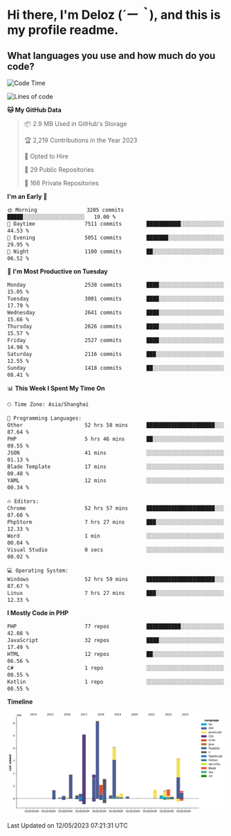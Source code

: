 # **Hi there, I'm Deloz (*´ー｀*), and this is my profile readme.**

## **What languages you use and how much do you code?**

<!--START_SECTION:waka-->
![Code Time](http://img.shields.io/badge/Code%20Time-1%2C433%20hrs%2030%20mins-blue)

![Lines of code](https://img.shields.io/badge/From%20Hello%20World%20I%27ve%20Written-30.7%20million%20lines%20of%20code-blue)

**🐱 My GitHub Data** 

> 📦 2.9 MB Used in GitHub's Storage 
 > 
> 🏆 2,219 Contributions in the Year 2023
 > 
> 💼 Opted to Hire
 > 
> 📜 29 Public Repositories 
 > 
> 🔑 166 Private Repositories 
 > 
**I'm an Early 🐤** 

```text
🌞 Morning                3205 commits        █████░░░░░░░░░░░░░░░░░░░░   19.00 % 
🌆 Daytime                7511 commits        ███████████░░░░░░░░░░░░░░   44.53 % 
🌃 Evening                5051 commits        ███████░░░░░░░░░░░░░░░░░░   29.95 % 
🌙 Night                  1100 commits        ██░░░░░░░░░░░░░░░░░░░░░░░   06.52 % 
```
📅 **I'm Most Productive on Tuesday** 

```text
Monday                   2538 commits        ████░░░░░░░░░░░░░░░░░░░░░   15.05 % 
Tuesday                  3001 commits        ████░░░░░░░░░░░░░░░░░░░░░   17.79 % 
Wednesday                2641 commits        ████░░░░░░░░░░░░░░░░░░░░░   15.66 % 
Thursday                 2626 commits        ████░░░░░░░░░░░░░░░░░░░░░   15.57 % 
Friday                   2527 commits        ████░░░░░░░░░░░░░░░░░░░░░   14.98 % 
Saturday                 2116 commits        ███░░░░░░░░░░░░░░░░░░░░░░   12.55 % 
Sunday                   1418 commits        ██░░░░░░░░░░░░░░░░░░░░░░░   08.41 % 
```


📊 **This Week I Spent My Time On** 

```text
🕑︎ Time Zone: Asia/Shanghai

💬 Programming Languages: 
Other                    52 hrs 58 mins      ██████████████████████░░░   87.64 % 
PHP                      5 hrs 46 mins       ██░░░░░░░░░░░░░░░░░░░░░░░   09.55 % 
JSON                     41 mins             ░░░░░░░░░░░░░░░░░░░░░░░░░   01.13 % 
Blade Template           17 mins             ░░░░░░░░░░░░░░░░░░░░░░░░░   00.48 % 
YAML                     12 mins             ░░░░░░░░░░░░░░░░░░░░░░░░░   00.34 % 

🔥 Editors: 
Chrome                   52 hrs 57 mins      ██████████████████████░░░   87.60 % 
PhpStorm                 7 hrs 27 mins       ███░░░░░░░░░░░░░░░░░░░░░░   12.33 % 
Word                     1 min               ░░░░░░░░░░░░░░░░░░░░░░░░░   00.04 % 
Visual Studio            0 secs              ░░░░░░░░░░░░░░░░░░░░░░░░░   00.02 % 

💻 Operating System: 
Windows                  52 hrs 59 mins      ██████████████████████░░░   87.67 % 
Linux                    7 hrs 27 mins       ███░░░░░░░░░░░░░░░░░░░░░░   12.33 % 
```

**I Mostly Code in PHP** 

```text
PHP                      77 repos            ███████████░░░░░░░░░░░░░░   42.08 % 
JavaScript               32 repos            ████░░░░░░░░░░░░░░░░░░░░░   17.49 % 
HTML                     12 repos            ██░░░░░░░░░░░░░░░░░░░░░░░   06.56 % 
C#                       1 repo              ░░░░░░░░░░░░░░░░░░░░░░░░░   00.55 % 
Kotlin                   1 repo              ░░░░░░░░░░░░░░░░░░░░░░░░░   00.55 % 
```



**Timeline**

![Lines of Code chart](https://raw.githubusercontent.com/deloz/deloz/main/assets/bar_graph.png)


 Last Updated on 12/05/2023 07:21:31 UTC
<!--END_SECTION:waka-->
